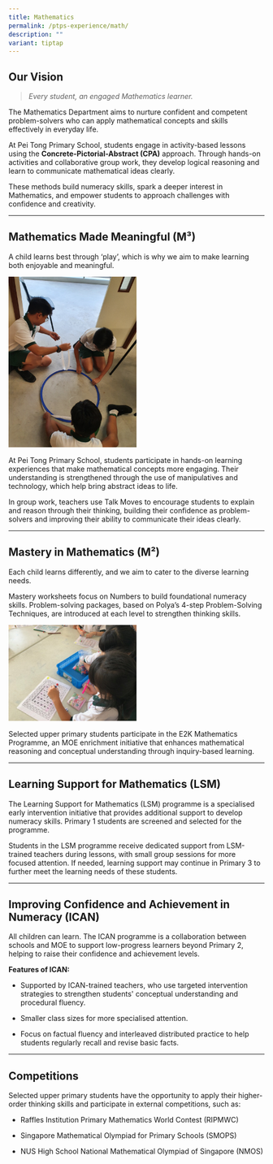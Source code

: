 ```yaml
---
title: Mathematics
permalink: /ptps-experience/math/
description: ""
variant: tiptap
---
```

<h2>Our Vision</h2>
<blockquote>
<p><em>Every student, an engaged Mathematics learner.</em>
</p>
</blockquote>
<p>The Mathematics Department aims to nurture confident and competent problem-solvers
who can apply mathematical concepts and skills effectively in everyday
life.</p>
<p>At Pei Tong Primary School, students engage in activity-based lessons
using the <strong>Concrete-Pictorial-Abstract (CPA)</strong> approach. Through
hands-on activities and collaborative group work, they develop logical
reasoning and learn to communicate mathematical ideas clearly.</p>
<p>These methods build numeracy skills, spark a deeper interest in Mathematics,
and empower students to approach challenges with confidence and creativity.</p>
<hr>
<h2>Mathematics Made Meaningful (M³)</h2>
<p>A child learns best through ‘play’, which is why we aim to make learning
both enjoyable and meaningful.</p>
<div class="isomer-image-wrapper">
<img style="width: 50%;" height="auto" width="100%" alt="" src="/images/PTPS%20Experience/Math/M3-Circles.jpg">
</div>
<p>At Pei Tong Primary School, students participate in hands-on learning
experiences that make mathematical concepts more engaging. Their understanding
is strengthened through the use of manipulatives and technology, which
help bring abstract ideas to life.</p>
<p>In group work, teachers use Talk Moves to encourage students to explain
and reason through their thinking, building their confidence as problem-solvers
and improving their ability to communicate their ideas clearly.</p>
<hr>
<h2>Mastery in Mathematics (M²)</h2>
<p>Each child learns differently, and we aim to cater to the diverse learning
needs.</p>
<p>Mastery worksheets focus on Numbers to build foundational numeracy skills.
Problem-solving packages, based on Polya’s 4-step Problem-Solving Techniques,
are introduced at each level to strengthen thinking skills.</p>
<div class="isomer-image-wrapper">
<img style="width: 50%;" height="auto" width="100%" alt="" src="/images/PTPS%20Experience/Math/M2-%20AR.jpeg">
</div>
<p>Selected upper primary students participate in the E2K Mathematics Programme,
an MOE enrichment initiative that enhances mathematical reasoning and conceptual
understanding through inquiry-based learning.</p>
<hr>
<h2>Learning Support for Mathematics (LSM)</h2>
<p>The Learning Support for Mathematics (LSM) programme is a specialised
early intervention initiative that provides additional support to develop
numeracy skills. Primary 1 students are screened and selected for the programme.</p>
<p>Students in the LSM programme receive dedicated support from LSM-trained
teachers during lessons, with small group sessions for more focused attention.
If needed, learning support may continue in Primary 3 to further meet the
learning needs of these students.</p>
<hr>
<h2>Improving Confidence and Achievement in Numeracy (ICAN)</h2>
<p>All children can learn. The ICAN programme is a collaboration between
schools and MOE to support low-progress learners beyond Primary 2, helping
to raise their confidence and achievement levels.</p>
<p><strong>Features of ICAN:</strong>
</p>
<ul data-tight="true" class="tight">
<li>
<p>Supported by ICAN-trained teachers, who use targeted intervention strategies
to strengthen students' conceptual understanding and procedural fluency.</p>
</li>
<li>
<p>Smaller class sizes for more specialised attention.</p>
</li>
<li>
<p>Focus on factual fluency and interleaved distributed practice to help
students regularly recall and revise basic facts.</p>
</li>
</ul>
<hr>
<h2>Competitions</h2>
<p>Selected upper primary students have the opportunity to apply their higher-order
thinking skills and participate in external competitions, such as:</p>
<ul data-tight="true" class="tight">
<li>
<p>Raffles Institution Primary Mathematics World Contest (RIPMWC)</p>
</li>
<li>
<p>Singapore Mathematical Olympiad for Primary Schools (SMOPS)</p>
</li>
<li>
<p>NUS High School National Mathematical Olympiad of Singapore (NMOS)</p>
</li>
</ul>
<p></p>